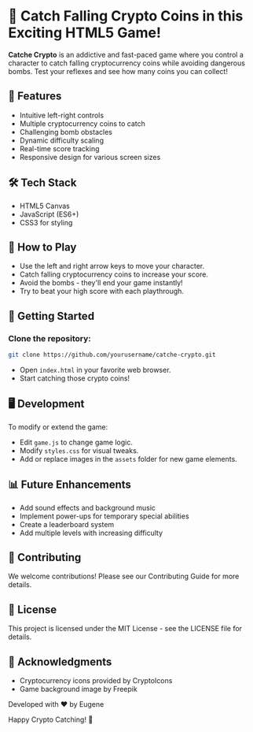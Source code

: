 
# 🚀 Catch Falling Crypto Coins in this Exciting HTML5 Game!

**Catche Crypto** is an addictive and fast-paced game where you control a character to catch falling cryptocurrency coins while avoiding dangerous bombs. Test your reflexes and see how many coins you can collect!

## 🌟 Features
- Intuitive left-right controls
- Multiple cryptocurrency coins to catch
- Challenging bomb obstacles
- Dynamic difficulty scaling
- Real-time score tracking
- Responsive design for various screen sizes

## 🛠 Tech Stack
- HTML5 Canvas
- JavaScript (ES6+)
- CSS3 for styling

## 🎯 How to Play
- Use the left and right arrow keys to move your character.
- Catch falling cryptocurrency coins to increase your score.
- Avoid the bombs - they'll end your game instantly!
- Try to beat your high score with each playthrough.

## 🚀 Getting Started

### Clone the repository:
```bash
git clone https://github.com/yourusername/catche-crypto.git
```

- Open `index.html` in your favorite web browser.
- Start catching those crypto coins!

## 🖥 Development
To modify or extend the game:
- Edit `game.js` to change game logic.
- Modify `styles.css` for visual tweaks.
- Add or replace images in the `assets` folder for new game elements.

## 📊 Future Enhancements
- Add sound effects and background music
- Implement power-ups for temporary special abilities
- Create a leaderboard system
- Add multiple levels with increasing difficulty

## 🤝 Contributing
We welcome contributions! Please see our Contributing Guide for more details.

## 📄 License
This project is licensed under the MIT License - see the LICENSE file for details.

## 🙏 Acknowledgments
- Cryptocurrency icons provided by CryptoIcons
- Game background image by Freepik

Developed with ❤️ by Eugene

Happy Crypto Catching! 🎉

